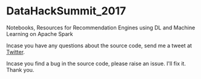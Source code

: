 # DataHackSummit_2017
Notebooks, Resources for Recommendation Engines using DL and Machine Learning on Apache Spark

Incase you have any questions about the source code, send me a tweet at [Twitter](https://twitter.com/phanisrikanth33).

Incase you find a bug in the source code, please raise an issue. I'll fix it. Thank you.
